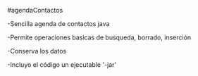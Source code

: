 #agendaContactos

-Sencilla agenda de contactos java

-Permite operaciones basicas de busqueda, borrado, inserción 

-Conserva los datos

-Incluyo el código un ejecutable '-jar'
